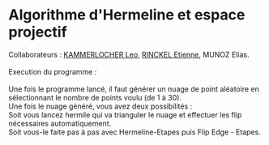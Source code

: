 # Algorithme d'Hermeline et espace projectif
Collaborateurs : [KAMMERLOCHER Leo](https://github.com/Leokamm), [RINCKEL Etienne](https://github.com/etiennerin), MUNOZ Elias.
<br/><br/>
Execution du programme :
<br/><br/>
Une fois le programme lancé, il faut générer un nuage de point aléatoire en sélectionnant le nombre de points voulu (de 1 à 30).
<br/>Une fois le nuage généré, vous avez deux possibilités :
<br/>Soit vous lancez hermile qui va trianguler le nuage et effectuer les flip nécessaires automatiquement.
<br/>Soit vous-le faite pas à pas avec Hermeline-Etapes puis Flip Edge - Etapes.
